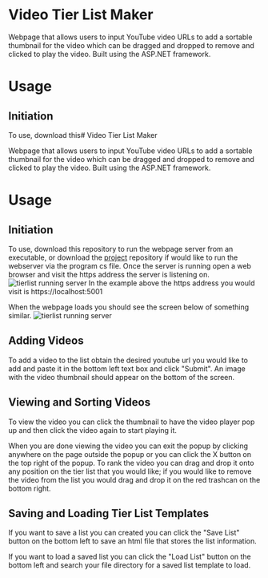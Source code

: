 # Video Tier List Maker

Webpage that allows users to input YouTube video URLs to add a sortable thumbnail for the video which can be dragged and dropped to remove and clicked to play the video. Built using the ASP.NET framework.

# Usage

## Initiation 

To use, download this# Video Tier List Maker

Webpage that allows users to input YouTube video URLs to add a sortable thumbnail for the video which can be dragged and dropped to remove and clicked to play the video. Built using the ASP.NET framework.

# Usage

## Initiation 

To use, download this repository to run the webpage server from an executable, or download the [project](https://github.com/mrmaxwellm9/Video-Tier-List-Maker) repository if would like to run the webserver via the program cs file. Once the server is running open a web browser and visit the https address the server is listening on.
![tierlist running server](https://github.com/mrmaxwellm9/Video-Tier-List-Maker-Build/assets/130167736/239bbb2b-6667-4771-a879-8f966a03d85b)
In the example above the https address you would visit is https://localhost:5001

When the webpage loads you should see the screen below of something similar.
![tierlist running server](https://github.com/mrmaxwellm9/Video-Tier-List-Maker-Build/assets/130167736/34c7073f-7f61-419f-b90a-0e5cb4e14166)


## Adding Videos

To add a video to the list obtain the desired youtube url you would like to add and paste it in the bottom left text box and click "Submit". An image with the video thumbnail should appear on the bottom of the screen.

## Viewing and Sorting Videos

To view the video you can click the thumbnail to have the video player pop up and then click the video again to start playing it. 

When you are done viewing the video you can exit the popup by clicking anywhere on the page outside the popup or you can click the X button on the top right of the popup.
To rank the video you can drag and drop it onto any position on the tier list that you would like; if you would like to remove the video from the list you would drag and drop it on the red trashcan on the bottom right.

## Saving and Loading Tier List Templates

If you want to save a list you can created you can click the "Save List" button on the bottom left to save an html file that stores the list information.

If you want to load a saved list you can click the "Load List" button on the bottom left and search your file directory for a saved list template to load.
